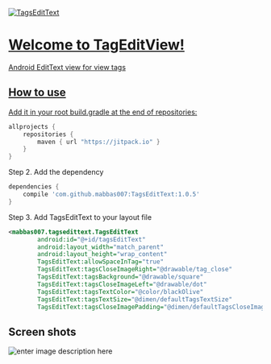 <a href="https://android-arsenal.com/details/1/3581/" rel="Android Arsenal TagsEditText">![TagsEditText](https://img.shields.io/badge/Android%20Arsenal-TagsEditText-green.svg?style=true%29%5D%28https://android-arsenal.com/details/1/3581)

Welcome to TagEditView!
===================

Android EditText view for view tags 

## How to use ##


Add it in your root build.gradle at the end of repositories:
```groovy
allprojects {
	repositories {
		maven { url "https://jitpack.io" }
	}
}
```
Step 2. Add the dependency
```groovy
dependencies {
	compile 'com.github.mabbas007:TagsEditText:1.0.5'
}
```
Step 3. Add TagsEditText to your layout file
```xml
<mabbas007.tagsedittext.TagsEditText
        android:id="@+id/tagsEditText"
        android:layout_width="match_parent"
        android:layout_height="wrap_content"
        TagsEditText:allowSpaceInTag="true"
        TagsEditText:tagsCloseImageRight="@drawable/tag_close"
        TagsEditText:tagsBackground="@drawable/square"
        TagsEditText:tagsCloseImageLeft="@drawable/dot"
        TagsEditText:tagsTextColor="@color/blackOlive"
        TagsEditText:tagsTextSize="@dimen/defaultTagsTextSize"
        TagsEditText:tagsCloseImagePadding="@dimen/defaultTagsCloseImagePadding"/>
```  
        
## Screen shots ##
![enter image description here](http://i.imgur.com/ZJYlsNL.png?3)
